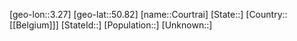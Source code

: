 ﻿---
location: [50.82,3.27]
type: City
tags:
- geo/City


SpocWebEntityId: 29664
isDeleted: false
confidential: public

---
[geo-lon::3.27]
[geo-lat::50.82]
[name::Courtrai]
[State::]
[Country::[[Belgium]]]
[StateId::]
[Population::]
[Unknown::]

